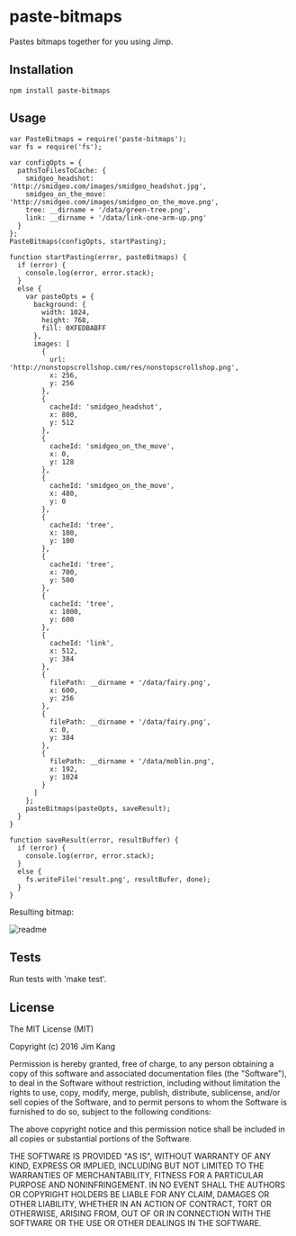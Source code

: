 paste-bitmaps
==================

Pastes bitmaps together for you using Jimp.

Installation
------------

    npm install paste-bitmaps

Usage
-----

    var PasteBitmaps = require('paste-bitmaps');
    var fs = require('fs');

    var configOpts = {
      pathsToFilesToCache: {
        smidgeo_headshot: 'http://smidgeo.com/images/smidgeo_headshot.jpg',
        smidgeo_on_the_move: 'http://smidgeo.com/images/smidgeo_on_the_move.png',
        tree: __dirname + '/data/green-tree.png',
        link: __dirname + '/data/link-one-arm-up.png'
      }
    };
    PasteBitmaps(configOpts, startPasting);

    function startPasting(error, pasteBitmaps) {
      if (error) {
        console.log(error, error.stack);
      }
      else {
        var pasteOpts = {
          background: {
            width: 1024,
            height: 768,
            fill: 0XFEDBABFF
          },
          images: [
            {
              url: 'http://nonstopscrollshop.com/res/nonstopscrollshop.png',
              x: 256,
              y: 256
            },
            {
              cacheId: 'smidgeo_headshot',
              x: 800,
              y: 512
            },
            {
              cacheId: 'smidgeo_on_the_move',
              x: 0,
              y: 128
            },
            {
              cacheId: 'smidgeo_on_the_move',
              x: 480,
              y: 0
            },
            {
              cacheId: 'tree',
              x: 100,
              y: 100
            },
            {
              cacheId: 'tree',
              x: 700,
              y: 500
            },
            {
              cacheId: 'tree',
              x: 1000,
              y: 600
            },
            {
              cacheId: 'link',
              x: 512,
              y: 384
            },
            {
              filePath: __dirname + '/data/fairy.png',
              x: 600,
              y: 256
            },
            {
              filePath: __dirname + '/data/fairy.png',
              x: 0,
              y: 384
            },
            {
              filePath: __dirname + '/data/moblin.png',
              x: 192,
              y: 1024
            }
          ]
        };
        pasteBitmaps(pasteOpts, saveResult);
      }
    }

    function saveResult(error, resultBuffer) {
      if (error) {
        console.log(error, error.stack);
      }
      else {
        fs.writeFile('result.png', resultBufer, done);
      }
    }

Resulting bitmap:

![readme](https://cloud.githubusercontent.com/assets/324298/15917553/c720ece0-2dcb-11e6-9407-8ce895f71f7e.png)

Tests
-----

Run tests with 'make test'.

License
-------

The MIT License (MIT)

Copyright (c) 2016 Jim Kang

Permission is hereby granted, free of charge, to any person obtaining a copy
of this software and associated documentation files (the "Software"), to deal
in the Software without restriction, including without limitation the rights
to use, copy, modify, merge, publish, distribute, sublicense, and/or sell
copies of the Software, and to permit persons to whom the Software is
furnished to do so, subject to the following conditions:

The above copyright notice and this permission notice shall be included in
all copies or substantial portions of the Software.

THE SOFTWARE IS PROVIDED "AS IS", WITHOUT WARRANTY OF ANY KIND, EXPRESS OR
IMPLIED, INCLUDING BUT NOT LIMITED TO THE WARRANTIES OF MERCHANTABILITY,
FITNESS FOR A PARTICULAR PURPOSE AND NONINFRINGEMENT. IN NO EVENT SHALL THE
AUTHORS OR COPYRIGHT HOLDERS BE LIABLE FOR ANY CLAIM, DAMAGES OR OTHER
LIABILITY, WHETHER IN AN ACTION OF CONTRACT, TORT OR OTHERWISE, ARISING FROM,
OUT OF OR IN CONNECTION WITH THE SOFTWARE OR THE USE OR OTHER DEALINGS IN
THE SOFTWARE.
